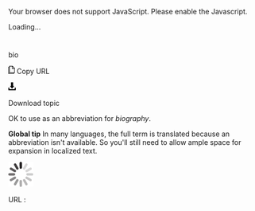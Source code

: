 Your browser does not support JavaScript. Please enable the Javascript.

Loading...

# 

bio

![Copy URL](bio_files/Copy.png)
Copy URL

![Download](bio_files/Download.png)

Download topic

OK to use as an abbreviation for *biography*.

**Global tip** In
many languages, the full term is translated because an abbreviation
isn't available. So you'll still need to allow ample space for expansion
in localized text. 

![In progress](bio_files/activity-large.gif)

URL :
